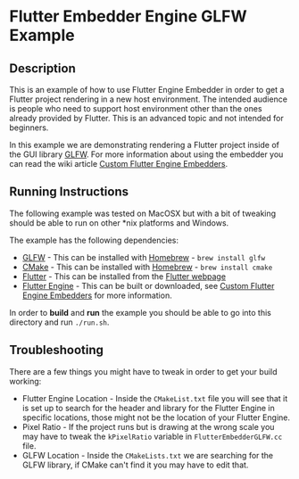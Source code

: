 # Flutter Embedder Engine GLFW Example
## Description
This is an example of how to use Flutter Engine Embedder in order to get a
Flutter project rendering in a new host environment.  The intended audience is
people who need to support host environment other than the ones already provided
by Flutter.  This is an advanced topic and not intended for beginners.

In this example we are demonstrating rendering a Flutter project inside of the GUI
library [GLFW](https://www.glfw.org/).  For more information about using the
embedder you can read the wiki article [Custom Flutter Engine Embedders](/docs/engine/Custom-Flutter-Engine-Embedders.md).

## Running Instructions
The following example was tested on MacOSX but with a bit of tweaking should be
able to run on other *nix platforms and Windows.

The example has the following dependencies:
 * [GLFW](https://www.glfw.org/) - This can be installed with [Homebrew](https://brew.sh/) - `brew install glfw`
 * [CMake](https://cmake.org/) - This can be installed with [Homebrew](https://brew.sh/) - `brew install cmake`
 * [Flutter](https://flutter.dev/) - This can be installed from the [Flutter webpage](https://docs.flutter.dev/get-started)
 * [Flutter Engine](https://flutter.dev) - This can be built or downloaded, see [Custom Flutter Engine Embedders](/docs/engine/Custom-Flutter-Engine-Embedders.md) for more information.

In order to **build** and **run** the example you should be able to go into this directory and run
`./run.sh`.

## Troubleshooting
There are a few things you might have to tweak in order to get your build working:
 * Flutter Engine Location - Inside the `CMakeList.txt` file you will see that it is set up to search for the header and library for the Flutter Engine in specific locations, those might not be the location of your Flutter Engine.
 * Pixel Ratio - If the project runs but is drawing at the wrong scale you may have to tweak the `kPixelRatio` variable in `FlutterEmbedderGLFW.cc` file.
 * GLFW Location - Inside the `CMakeLists.txt` we are searching for the GLFW library, if CMake can't find it you may have to edit that.

